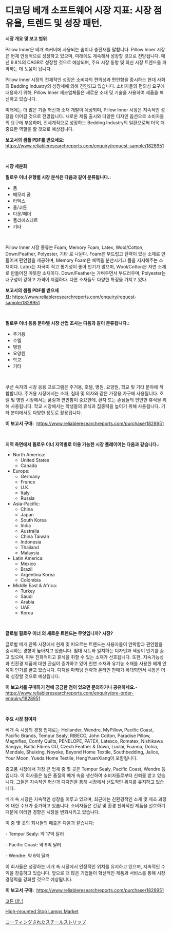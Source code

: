 <p><h1>디코딩 베개 소프트웨어 시장 지표: 시장 점유율, 트렌드 및 성장 패턴.</h1></p><p><strong>시장 개요 및 보고 범위</strong></p>
<p><p>Pillow Inner은 베개 속커버에 사용되는 솜이나 충전재를 말합니다. Pillow Inner 시장은 현재 안정적으로 성장하고 있으며, 미래에도 계속해서 성장할 것으로 전망됩니다. 매년 9.8%의 CAGR로 성장할 것으로 예상되며, 주요 시장 동향 및 최신 시장 트렌드를 파악하는 데 도움이 됩니다.</p><p>Pillow Inner 시장의 전체적인 성장은 소비자의 편의성과 편안함을 중시하는 현대 사회의 Bedding Industry의 성장세에 의해 견인되고 있습니다. 소비자들의 편의성 요구에 대응하기 위해, Pillow Inner 제조업체들은 새로운 소재 및 기술을 사용하여 제품을 혁신하고 있습니다.</p><p>미래에는 더 많은 기술 혁신과 소재 개발이 예상되며, Pillow Inner 시장은 지속적인 성장을 이어갈 것으로 전망됩니다. 새로운 제품 출시와 다양한 디자인 옵션으로 소비자들의 요구에 부응하며, 전세계적으로 성장하는 Bedding Industry의 일환으로써 더욱 더 중요한 역할을 할 것으로 예상됩니다.</p></p>
<p><strong>보고서의 샘플 PDF를 받으세요:</strong> <a href="https://www.reliableresearchreports.com/enquiry/request-sample/1828951">https://www.reliableresearchreports.com/enquiry/request-sample/1828951</a></p>
<p>&nbsp;</p>
<p><strong>시장 세분화</strong></p>
<p><strong>필로우 이너 유형별 시장 분석은 다음과 같이 분류됩니다.:</strong></p>
<p><ul><li>폼</li><li>메모리 폼</li><li>라텍스</li><li>울/코튼</li><li>다운/페더</li><li>폴리에스테르</li><li>기타</li></ul></p>
<p>&nbsp;</p>
<p><p>Pillow Inner 시장 종류는 Foam, Memory Foam, Latex, Wool/Cotton, Down/Feather, Polyester, 기타 로 나뉜다. Foam은 부드럽고 탄력이 있는 소재로 만들어져 편안함을 제공하며, Memory Foam은 체액을 분산시키고 몸을 지지해주는 소재이다. Latex는 자극이 적고 통기성이 좋아 인기가 많으며, Wool/Cotton은 자연 소재로 만들어진 따뜻한 소재이다. Down/Feather는 가벼우면서 부드러우며, Polyester는 내구성이 강하고 가격이 저렴하다. 다른 소재들도 다양한 특징을 가지고 있다.</p></p>
<p><strong>보고서의 샘플 PDF를 받으세요:</strong>&nbsp;<a href="https://www.reliableresearchreports.com/enquiry/request-sample/1828951">https://www.reliableresearchreports.com/enquiry/request-sample/1828951</a></p>
<p>&nbsp;</p>
<p><strong> 필로우 이너 응용 분야별 시장 산업 조사는 다음과 같이 분류됩니다.:</strong></p>
<p><ul><li>주거용</li><li>호텔</li><li>병원</li><li>요양원</li><li>학교</li><li>기타</li></ul></p>
<p>&nbsp;</p>
<p><p>쿠션 속자의 시장 응용 프로그램은 주거용, 호텔, 병원, 요양원, 학교 및 기타 분야에 적합합니다. 주거용 시장에서는 소파, 침대 및 의자와 같은 가정용 가구에 사용됩니다. 호텔 및 병원 시장에서는 품질과 편안함이 중요한데, 환자 또는 손님들의 편안한 휴식을 위해 사용됩니다. 학교 시장에서는 학생들의 휴식과 집중력을 높이기 위해 사용됩니다. 기타 분야에서도 다양한 용도로 활용됩니다.</p></p>
<p><strong>이 보고서 구매:</strong>&nbsp; <a href="https://www.reliableresearchreports.com/purchase/1828951">https://www.reliableresearchreports.com/purchase/1828951</a></p>
<p>&nbsp;</p>
<p><strong>지역 측면에서 필로우 이너 지역별로 이용 가능한 시장 플레이어는 다음과 같습니다.:</strong></p>
<p><ul>
    <li>
        North America:
        <ul>
            <li>United States</li>
            <li>Canada</li>
        </ul>
    </li>
    <li>
        Europe:
        <ul>
            <li>Germany</li>
            <li>France</li>
            <li>U.K.</li>
            <li>Italy</li>
            <li>Russia</li>
        </ul>
    </li>
    <li>
        Asia-Pacific:
        <ul>
            <li>China</li>
            <li>Japan</li>
            <li>South Korea</li>
            <li>India</li>
            <li>Australia</li>
            <li>China Taiwan</li>
            <li>Indonesia</li>
            <li>Thailand</li>
            <li>Malaysia</li>
        </ul>
    </li>
    <li>
        Latin America:
        <ul>
            <li>Mexico</li>
            <li>Brazil</li>
            <li>Argentina Korea</li>
            <li>Colombia</li>
        </ul>
    </li>
    <li>
        Middle East & Africa:
        <ul>
            <li>Turkey</li>
            <li>Saudi</li>
            <li>Arabia</li>
            <li>UAE</li>
            <li>Korea</li>
        </ul>
    </li>
    </ul></p>
<p>&nbsp;</p>
<p><strong>글로벌 필로우 이너 의 새로운 트렌드는 무엇입니까? 시장?</strong></p>
<p><p>글로벌 베개 안쪽 시장에서 현재 및 떠오르는 트렌드는 사용자들이 안락함과 편안함을 중시하는 경향이 높아지고 있습니다. 침대 시트와 일치하는 디자인과 색상이 인기를 끌고 있으며, 피부 친화적이고 휴식을 취할 수 있는 소재가 선호됩니다. 또한, 지속가능성과 친환경 제품에 대한 관심이 증가하고 있어 천연 소재와 유기농 소재를 사용한 베개 안쪽이 인기를 끌고 있습니다. 디지털 마케팅 전략과 온라인 판매가 확대되면서 시장은 더욱 성장할 것으로 예상됩니다.</p></p>
<p><strong>이 보고서를 구매하기 전에 궁금한 점이 있으면 문의하거나 공유하세요.</strong>- <a href="https://www.reliableresearchreports.com/enquiry/pre-order-enquiry/1828951">https://www.reliableresearchreports.com/enquiry/pre-order-enquiry/1828951</a></p>
<p>&nbsp;</p>
<p><strong>주요 시장 참여자</strong></p>
<p><p>베개 속 시장의 경쟁 업체로는 Hollander, Wendre, MyPillow, Pacific Coast, Pacific Brands, Tempur Sealy, RIBECO, John Cotton, Paradise Pillow, Magniflex, Comfy Quilts, PENELOPE, PATEX, Latexco, Romatex, Nishikawa Sangyo, Baltic Fibres OÜ, Czech Feather & Down, Luolai, Fuanna, Dohia, Mendale, Shuixing, Noyoke, Beyond Home Textile, Southbedding, Jalice, Your Moon, Yueda Home Textile, HengYuanXiang이 포함됩니다.</p><p>중고품 시장에서 가장 큰 업체 중 몇 곳은 Tempur Sealy, Pacific Coast, Wendre 등입니다. 이 회사들은 높은 품질의 베개 속을 생산하여 소비자들로부터 신뢰를 받고 있습니다. 그들은 지속적인 혁신과 디자인을 통해 시장에서 선도적인 위치를 유지하고 있습니다.</p><p>베개 속 시장은 지속적인 성장을 이루고 있으며, 최근에는 친환경적인 소재 및 제조 과정에 대한 수요가 증가하고 있습니다. 소비자들은 건강 및 환경 친화적인 제품을 선호하기 때문에 이러한 경향은 시장을 변화시키고 있습니다.</p><p>이 중 몇 곳의 회사들의 매출은 다음과 같습니다:</p><p>- Tempur Sealy: 약 17억 달러</p><p>- Pacific Coast: 약 9억 달러</p><p>- Wendre: 약 6억 달러</p><p>이 회사들은 성장하는 베개 속 시장에서 안정적인 위치를 유지하고 있으며, 지속적인 수익을 창출하고 있습니다. 앞으로 더 많은 기업들이 혁신적인 제품과 서비스를 통해 시장 경쟁력을 강화할 것으로 예상됩니다.</p></p>
<p><strong>이 보고서 구매:</strong>&nbsp;&nbsp;<a href="https://www.reliableresearchreports.com/purchase/1828951">https://www.reliableresearchreports.com/purchase/1828951</a></p>
<p><p><a href="https://github.com/xvz497517413/Market-Research-Report-List-1/blob/main/81731914979.md">코튼 데님</a></p><p><a href="https://butternut-bug-553.notion.site/High-mounted-Stop-Lamps-Market-Size-Reflecting-a-Forecast-Till-2031-Market-By-Type-By-Application--507298245ae94682a1cbb110326cd485">High-mounted Stop Lamps Market</a></p><p><a href="https://github.com/ksxzwxabcuynh011/Market-Research-Report-List-1/blob/main/45488895384.md">コーティングされたスチールストリップ</a></p></p>
